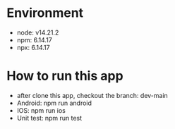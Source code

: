 # Environment

- node: v14.21.2
- npm: 6.14.17
- npx: 6.14.17

# How to run this app

- after clone this app, checkout the branch: dev-main
- Android: npm run android
- IOS: npm run ios
- Unit test: npm run test
